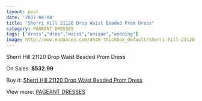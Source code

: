 ```yaml
---
layout: post
date: '2017-04-04'
title: "Sherri Hill 21120 Drop Waist Beaded Prom Dress"
category: PAGEANT DRESSES
tags: ["dress","drop","waist","unique","wedding"]
image: http://www.eudances.com/4640-thickbox_default/sherri-hill-21120-drop-waist-beaded-prom-dress.jpg
---
```

Sherri Hill 21120 Drop Waist Beaded Prom Dress

On Sales: **$532.99**
<a href="https://www.eudances.com/en/pageant-dresses/1560-sherri-hill-21120-drop-waist-beaded-prom-dress.html"><amp-img layout="responsive" width="600" height="600" src="//www.eudances.com/4640-thickbox_default/sherri-hill-21120-drop-waist-beaded-prom-dress.jpg" alt="Sherri Hill 21120 Drop Waist Beaded Prom Dress 0" /></a>
<a href="https://www.eudances.com/en/pageant-dresses/1560-sherri-hill-21120-drop-waist-beaded-prom-dress.html"><amp-img layout="responsive" width="600" height="600" src="//www.eudances.com/4641-thickbox_default/sherri-hill-21120-drop-waist-beaded-prom-dress.jpg" alt="Sherri Hill 21120 Drop Waist Beaded Prom Dress 1" /></a>

Buy it: [Sherri Hill 21120 Drop Waist Beaded Prom Dress](https://www.eudances.com/en/pageant-dresses/1560-sherri-hill-21120-drop-waist-beaded-prom-dress.html "Sherri Hill 21120 Drop Waist Beaded Prom Dress")

View more: [PAGEANT DRESSES](https://www.eudances.com/en/16-pageant-dresses "PAGEANT DRESSES")